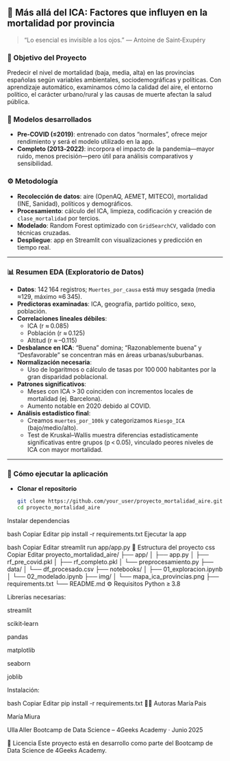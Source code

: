 ## 🔬 Más allá del ICA: Factores que influyen en la mortalidad por provincia

> “Lo esencial es invisible a los ojos.” — Antoine de Saint‑Exupéry

### 🎯 Objetivo del Proyecto  
Predecir el nivel de mortalidad (baja, media, alta) en las provincias españolas según variables ambientales, sociodemográficas y políticas. Con aprendizaje automático, examinamos cómo la calidad del aire, el entorno político, el carácter urbano/rural y las causas de muerte afectan la salud pública.

### 🧠 Modelos desarrollados  
- **Pre‑COVID (≤2019)**: entrenado con datos “normales”, ofrece mejor rendimiento y será el modelo utilizado en la app.  
- **Completo (2013‑2022)**: incorpora el impacto de la pandemia—mayor ruido, menos precisión—pero útil para análisis comparativos y sensibilidad.

### ⚙️ Metodología  
- **Recolección de datos**: aire (OpenAQ, AEMET, MITECO), mortalidad (INE, Sanidad), políticos y demográficos.  
- **Procesamiento**: cálculo del ICA, limpieza, codificación y creación de `clase_mortalidad` por tercios.  
- **Modelado**: Random Forest optimizado con `GridSearchCV`, validado con técnicas cruzadas.  
- **Despliegue**: app en Streamlit con visualizaciones y predicción en tiempo real.

---

### 📊 Resumen EDA (Exploratorio de Datos)

- **Datos**: 142 164 registros; `Muertes_por_causa` está muy sesgada (media ≈129, máximo ≈6 345).  
- **Predictoras examinadas**: ICA, geografía, partido político, sexo, población.  
- **Correlaciones lineales débiles**:  
  - ICA (r ≈ 0.085)  
  - Población (r ≈ 0.125)  
  - Altitud (r ≈ –0.115)  
- **Desbalance en ICA**: “Buena” domina; “Razonablemente buena” y “Desfavorable” se concentran más en áreas urbanas/suburbanas.  
- **Normalización necesaria**:  
  - Uso de logaritmos o cálculo de tasas por 100 000 habitantes por la gran disparidad poblacional.  
- **Patrones significativos**:  
  - Meses con ICA > 30 coinciden con incrementos locales de mortalidad (ej. Barcelona).  
  - Aumento notable en 2020 debido al COVID.  
- **Análisis estadístico final**:  
  - Creamos `muertes_por_100k` y categorizamos `Riesgo_ICA` (bajo/medio/alto).  
  - Test de Kruskal–Wallis muestra diferencias estadísticamente significativas entre grupos (p < 0.05), vinculado peores niveles de ICA con mayor mortalidad.

------

### 🚀 Cómo ejecutar la aplicación  
- **Clonar el repositorio**  
  ```bash
  git clone https://github.com/your_user/proyecto_mortalidad_aire.git  
  cd proyecto_mortalidad_aire
Instalar dependencias

bash
Copiar
Editar
pip install -r requirements.txt
Ejecutar la app

bash
Copiar
Editar
streamlit run app/app.py
📂 Estructura del proyecto
css
Copiar
Editar
proyecto_mortalidad_aire/
├── app/
│   ├── app.py
│   ├── rf_pre_covid.pkl
│   ├── rf_completo.pkl
│   └── preprocesamiento.py
├── data/
│   └── df_procesado.csv
├── notebooks/
│   ├── 01_exploracion.ipynb
│   └── 02_modelado.ipynb
├── img/
│   └── mapa_ica_provincias.png
├── requirements.txt
└── README.md
⚙️ Requisitos
Python ≥ 3.8

Librerías necesarias:

streamlit

scikit‑learn

pandas

matplotlib

seaborn

joblib

Instalación:

bash
Copiar
Editar
pip install -r requirements.txt
👩‍💻 Autoras
María Pais

María Miura

Ulla Aller
Bootcamp de Data Science – 4Geeks Academy · Junio 2025

📄 Licencia
Este proyecto está en desarrollo como parte del Bootcamp de Data Science de 4Geeks Academy.
